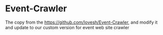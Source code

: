 # Event-Crawler
The copy from the https://github.com/lovesh/Event-Crawler, and modify it and update to our custom version for event web site crawler

